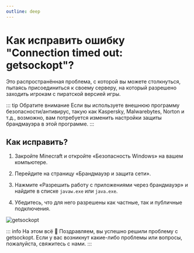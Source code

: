 ```yaml
---
outline: deep
---
```


# Как исправить ошибку "Connection timed out: getsockopt"?
Это распространённая проблема, с которой вы можете столкнуться, пытаясь присоединиться к своему серверу, на который разрешено заходить игрокам с пиратской версией игры. 
 
::: tip Обратите внимание
Если вы используете внешнюю программу безопасности/антивирус, такую как Kaspersky, Malwarebytes, Norton и т.д., возможно, вам потребуется изменить настройки защиты брандмауэра в этой программе.
:::

## Как исправить?
1. Закройте Minecraft и откройте «Безопасность Windows» на вашем компьютере.

2. Перейдите на страницу «Брандмауэр и защита сети».

3. Нажмите «Разрешить работу с приложениями через брандмауэр» и найдите в списке `javaw.exe` или `java.exe`.

4. Убедитесь, что для него разрешены как частные, так и публичные подключения.

![getsockopt](/getsockopt.webp)

::: info На этом всё
🎉 Поздравляем, вы успешно решили проблему с getsockopt. Если у вас возникнут какие-либо проблемы или вопросы, пожалуйста, свяжитесь с нами.
:::
